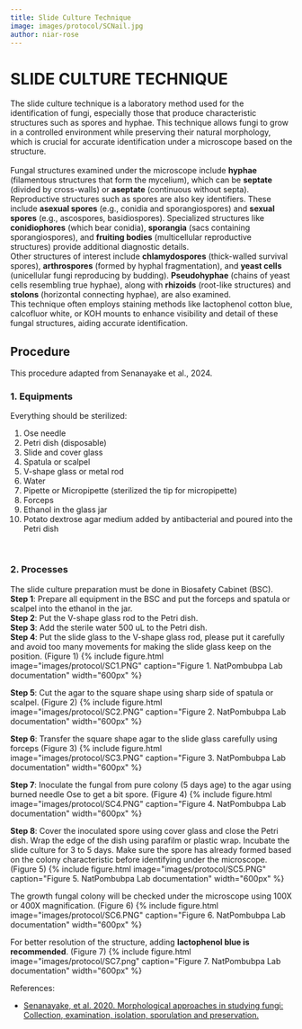 ```yaml
---
title: Slide Culture Technique
image: images/protocol/SCNail.jpg
author: niar-rose
---
```

# SLIDE CULTURE TECHNIQUE
The slide culture technique is a laboratory method used for the identification of fungi, especially those that produce characteristic structures such as spores and hyphae. This technique allows fungi to grow in a controlled environment while preserving their natural morphology, which is crucial for accurate identification under a microscope based on the structure. <br>
<br>
Fungal structures examined under the microscope include **hyphae** (filamentous structures that form the mycelium), which can be **septate** (divided by cross-walls) or **aseptate** (continuous without septa).<br> 
Reproductive structures such as spores are also key identifiers. These include **asexual spores** (e.g., conidia and sporangiospores) and **sexual spores** (e.g., ascospores, basidiospores). Specialized structures like **conidiophores** (which bear conidia), **sporangia** (sacs containing sporangiospores), and **fruiting bodies** (multicellular reproductive structures) provide additional diagnostic details. <br>
Other structures of interest include **chlamydospores** (thick-walled survival spores), **arthrospores** (formed by hyphal fragmentation), and **yeast cells** (unicellular fungi reproducing by budding). **Pseudohyphae** (chains of yeast cells resembling true hyphae), along with **rhizoids** (root-like structures) and **stolons** (horizontal connecting hyphae), are also examined. <br>
This technique often employs staining methods like lactophenol cotton blue, calcofluor white, or KOH mounts to enhance visibility and detail of these fungal structures, aiding accurate identification.
<br>
## Procedure
This procedure adapted from Senanayake et al., 2024.
### 1. Equipments
Everything should be sterilized:<br>
1. Ose needle<br>
2. Petri dish (disposable)<br>
3. Slide and cover glass<br>
4. Spatula or scalpel<br>
5. V-shape glass or metal rod<br>
6. Water<br>
7. Pipette or Micropipette (sterilized the tip for micropipette)<br>
8. Forceps<br>
9. Ethanol in the glass jar<br>
10. Potato dextrose agar medium added by antibacterial and poured into the Petri dish<br>
<br>

### 2. Processes
The slide culture preparation must be done in Biosafety Cabinet (BSC).<br>
**Step 1**: Prepare all equipment in the BSC and put the forceps and spatula or scalpel into the ethanol in the jar.<br>
**Step 2**: Put the V-shape glass rod to the Petri dish.<br>
**Step 3**: Add the sterile water 500 uL to the Petri dish.<br>
**Step 4**: Put the slide glass to the V-shape glass rod, please put it carefully and avoid too many movements for making the slide glass keep on the position. (Figure 1)
{%
  include figure.html
  image="images/protocol/SC1.PNG"
  caption="Figure 1. NatPombubpa Lab documentation"
  width="600px"
%}

**Step 5**: Cut the agar to the square shape using sharp side of spatula or scalpel. (Figure 2)
{%
  include figure.html
  image="images/protocol/SC2.PNG"
  caption="Figure 2. NatPombubpa Lab documentation"
  width="600px"
%}

**Step 6**: Transfer the square shape agar to the slide glass carefully using forceps (Figure 3)
{%
  include figure.html
  image="images/protocol/SC3.PNG"
  caption="Figure 3. NatPombubpa Lab documentation"
  width="600px"
%}

**Step 7**: Inoculate the fungal from pure colony (5 days age) to the agar using burned needle Ose to get a bit spore. (Figure 4)
{%
  include figure.html
  image="images/protocol/SC4.PNG"
  caption="Figure 4. NatPombubpa Lab documentation"
  width="600px"
%}

**Step 8**: Cover the inoculated spore using cover glass and close the Petri dish. Wrap the edge of the dish using parafilm or plastic wrap. Incubate the slide culture for 3 to 5 days. Make sure the spore has already formed based on the colony characteristic before identifying under the microscope. (Figure 5)
{%
  include figure.html
  image="images/protocol/SC5.PNG"
  caption="Figure 5. NatPombubpa Lab documentation"
  width="600px"
%}

The growth fungal colony will be checked under the microscope using 100X or 400X magnification. (Figure 6)
{%
  include figure.html
  image="images/protocol/SC6.PNG"
  caption="Figure 6. NatPombubpa Lab documentation"
  width="600px"
%}

For better resolution of the structure, adding **lactophenol blue is recommended**. (Figure 7)
{%
  include figure.html
  image="images/protocol/SC7.png"
  caption="Figure 7. NatPombubpa Lab documentation"
  width="600px"
%}

References:
* [Senanayake, et al. 2020. Morphological approaches in studying fungi: Collection, examination, isolation, sporulation and preservation.](https://www.mycosphere.org/pdf/MYCOSPHERE_11_1_20.pdf)
